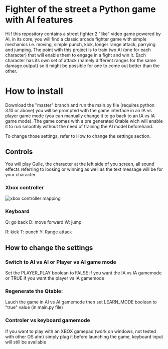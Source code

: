 # Fighter of the street a Python game with AI features

Hi ! this repository contains a street fighter 2 "like" video game powered by AI, in its core, you will find a classic arcade fighter game with simple mechanics i.e. moving, simple punch, kick, longer range attack, parrying and jumping.
The point with this project is to train two AI (one for each character) that will enable them to engage in a fight and win it.
Each character has its own set of attack (namely different ranges for the same damage output) so it might be possible for one to come out better than the other.


# How to install

Download the "master" branch and run the main.py file (requires python 3.10 or above) you will be prompted with the game interface in an IA vs player game mode (you can manually change it to go back to an IA vs IA game mode). The game comes with a pre generated Qtable wich will enable it to run smoothly without the need of training the AI model beforehand.

To change those settings, refer to How to change the settings section.

## Controls 
You will play Guile, the character at the left side of you screen, all sound effects referring to loosing or winning as well as the text message will be for your character.


### Xbox controller
![xbox controller mapping](https://media.discordapp.net/attachments/773113743034286081/1042186057220886528/image.png)

### Keyboard
Q: go back
D: move forward
W: jump

R: kick
T: punch
Y: Range attack

## How to change the settings 

### Switch to AI vs AI or Player vs AI game mode
Set the PLAYER_PLAY boolean to FALSE if you want the IA vs IA gamemode or TRUE if you want the player vs IA gamemode

### Regenerate the Qtable: 
Lauch the game in AI vs AI gamemode then set LEARN_MODE boolean to "true" value (in main.py file)

### Controler vs keyboard gamemode
If you want to play with an XBOX gamepad (work on windows, not tested with other OS atm) simply plug it before launching the game, keyboard input will still be available
